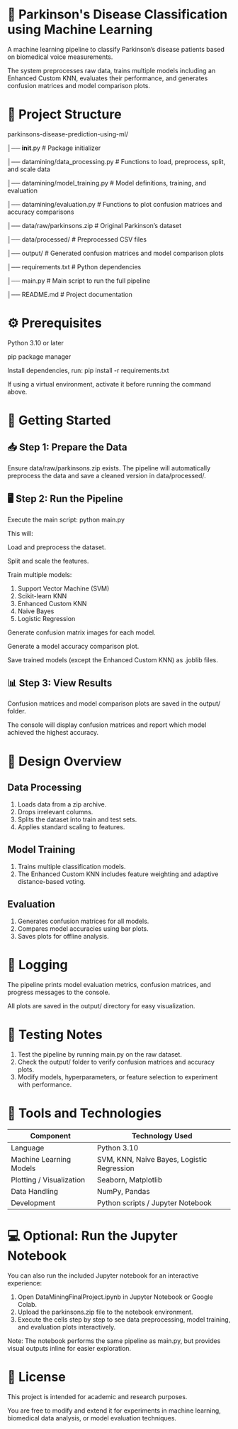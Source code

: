 # 🧠 Parkinson's Disease Classification using Machine Learning
A machine learning pipeline to classify Parkinson’s disease patients based on biomedical voice measurements.

The system preprocesses raw data, trains multiple models including an Enhanced Custom KNN, evaluates their performance, and generates confusion matrices and model comparison plots.


# 📁 Project Structure

parkinsons-disease-prediction-using-ml/

│── __init__.py                   # Package initializer

│── datamining/data_processing.py            # Functions to load, preprocess, split, and scale data

│── datamining/model_training.py             # Model definitions, training, and evaluation

│── datamining/evaluation.py                 # Functions to plot confusion matrices and accuracy comparisons

│── data/raw/parkinsons.zip            # Original Parkinson’s dataset

│── data/processed/                    # Preprocessed CSV files

│── output/                           # Generated confusion matrices and model comparison plots

│── requirements.txt                  # Python dependencies

│── main.py                           # Main script to run the full pipeline

│── README.md                         # Project documentation


# ⚙️ Prerequisites
Python 3.10 or later

pip package manager

Install dependencies, run: pip install -r requirements.txt

If using a virtual environment, activate it before running the command above.


# 🚀 Getting Started
## 📥 Step 1: Prepare the Data
Ensure data/raw/parkinsons.zip exists. The pipeline will automatically preprocess the data and save a cleaned version in data/processed/.

## 🖥️ Step 2: Run the Pipeline
Execute the main script: python main.py

This will:

Load and preprocess the dataset.

Split and scale the features.

Train multiple models:

1. Support Vector Machine (SVM)
2. Scikit-learn KNN
3. Enhanced Custom KNN
4. Naive Bayes
5. Logistic Regression

Generate confusion matrix images for each model.

Generate a model accuracy comparison plot.

Save trained models (except the Enhanced Custom KNN) as .joblib files.

## 📊 Step 3: View Results
Confusion matrices and model comparison plots are saved in the output/ folder.

The console will display confusion matrices and report which model achieved the highest accuracy.


# 🧠 Design Overview
## Data Processing
1. Loads data from a zip archive.
2. Drops irrelevant columns.
3. Splits the dataset into train and test sets.
4. Applies standard scaling to features.

## Model Training
1. Trains multiple classification models.
2. The Enhanced Custom KNN includes feature weighting and adaptive distance-based voting.

## Evaluation
1. Generates confusion matrices for all models.
2. Compares model accuracies using bar plots.
3. Saves plots for offline analysis.


# 🧾 Logging
The pipeline prints model evaluation metrics, confusion matrices, and progress messages to the console.

All plots are saved in the output/ directory for easy visualization.


# 🧪 Testing Notes
1. Test the pipeline by running main.py on the raw dataset.
2. Check the output/ folder to verify confusion matrices and accuracy plots.
3. Modify models, hyperparameters, or feature selection to experiment with performance.


# 🧰 Tools and Technologies
| **Component**            | **Technology Used**                                     |
| ------------------------ | ------------------------------------------------------- |
| Language                 | Python 3.10                                             |
| Machine Learning Models  | SVM, KNN, Naive Bayes, Logistic Regression              |
| Plotting / Visualization | Seaborn, Matplotlib                                     |
| Data Handling            | NumPy, Pandas                                           |
| Development              | Python scripts / Jupyter Notebook                       |


# 💻 Optional: Run the Jupyter Notebook
You can also run the included Jupyter notebook for an interactive experience:

1. Open DataMiningFinalProject.ipynb in Jupyter Notebook or Google Colab.
2. Upload the parkinsons.zip file to the notebook environment.
3. Execute the cells step by step to see data preprocessing, model training, and evaluation plots interactively.

Note: The notebook performs the same pipeline as main.py, but provides visual outputs inline for easier exploration.


# 📘 License
This project is intended for academic and research purposes.

You are free to modify and extend it for experiments in machine learning, biomedical data analysis, or model evaluation techniques.
